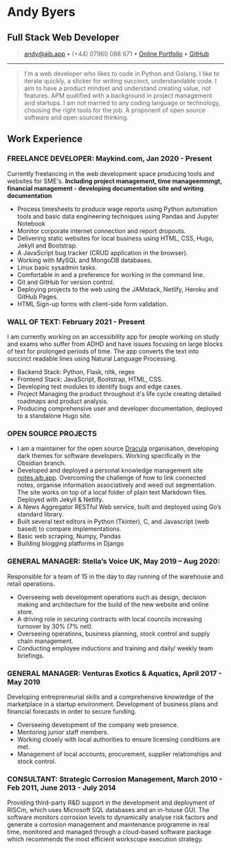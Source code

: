 # Andy Byers

## Full Stack Web Developer

> [andy@ajb.app](mailto:andy@ajb.app) • (+44) 07960 088 671 • [Online
> Portfolio](https://ajb.app) • [GitHub](https://github.com/andybyers21)

---

> I'm a web developer who likes to code in Python and Golang. I like to
> iterate quickly, a sticker for writing succinct, understandable code. I
> aim to have a product mindset and understand creating value, not features.
> APM qualified with a background in project management and startups.
> I am not married to any coding language or technology, choosing the right
> tools for the job. A proponent of open source software and open sourced thinking.

## Work Experience

### FREELANCE DEVELOPER: Maykind.com, Jan 2020 - Present

Currently freelancing in the web development space producing tools and websites
for SME's. **Including project management, time manageemnmgt, financial
management - developing documentation site and writing documentation**

- Process timesheets to produce wage reports using Python automation tools
  and basic data engineering techniques using Pandas and Jupyter Notebook
- Monitor corporate internet connection and report dropouts.
- Delivering static websites for local business using HTML, CSS,
  Hugo, Jekyll and Bootstrap.
- A JavaScript bug tracker \(CRUD application in the browser).
- Working with MySQL and MongoDB databases.
- Linux basic sysadmin tasks.
- Comfortable in and a preference for working in the command line.
- Git and GitHub for version control.
- Deploying projects to the web using the JAMstack, Netlify, Heroku
  and GitHub Pages.
- HTML Sign-up forms with client-side form validation.

### WALL OF TEXT: February 2021 - Present

I am currently working on an accessibility app for people working on study and
exams who suffer from ADHD and have issues focusing on large blocks of text for
prolonged periods of time. The app converts the text into succinct
readable lines using Natural Language Processing.

- Backend Stack: Python, Flask, nltk, regex
- Frontend Stack: JavaScript, Bootstrap, HTML, CSS.
- Developing test modules to identify bugs and edge cases.
- Project Managing the product throughout it's life cycle creating detailed
  roadmaps and product analysis.
- Producing comprehensive user and developer documentation, deployed to a
  standalone Hugo site.

### OPEN SOURCE PROJECTS

- I am a maintainer for the open source [Dracula](https://github.com/dracula)
  organisation, developing dark themes for software developers. Working
  specifically in the Obsidian branch.
- Developed and deployed a personal knowledge management site
  [notes.ajb.app](https://notes.ajb.app). Overcoming the challenge of how to
  link connected notes, organise information associatively and weed out
  segmentation. The site works on top of a local folder of plain text Markdown
  files. Deployed with Jekyll & Netlify.
- A News Aggregator RESTful Web service, built and deployed using Go’s standard library.
- Built several text editors in Python (Tkinter), C, and Javascript (web
  based) to compare implementations.
- Basic web scraping, Numpy, Pandas
- Building blogging platforms in Django

### GENERAL MANAGER: Stella’s Voice UK, May 2019 – Aug 2020:

Responsible for a team of 15 in the day to day running of the warehouse and
retail operations.

- Overseeing web development operations such as design, decision making and
  architecture for the build of the new website and online store.
- A driving role in securing contracts with local councils increasing turnover
  by 30% (7% net).
- Overseeing operations, business planning, stock control and supply chain
  management.
- Conducting employee inductions and training and daily/ weekly team briefings.

### GENERAL MANAGER: Venturas Exotics & Aquatics, April 2017 - May 2019

Developing entrepreneurial skills and a comprehensive knowledge of the
marketplace in a startup environment. Development of business plans and
financial forecasts in order to secure funding.

- Overseeing development of the company web presence.
- Mentoring junior staff members.
- Working closely with local authorities to ensure licensing conditions are met.
- Management of local accounts, procurement, supplier relationships and stock
  control.

### CONSULTANT: Strategic Corrosion Management, March 2010 - Feb 2011, June 2013 - July 2014

Providing third-party R&D support in the development and deployment of RISCm,
which uses Microsoft SQL databases and an in-house GUI. The software monitors
corrosion levels to dynamically analyse risk factors and generate a corrosion
management and maintenance programme in real time, monitored and managed
through a cloud-based software package which recommends the most efficient
workscope execution strategy.

